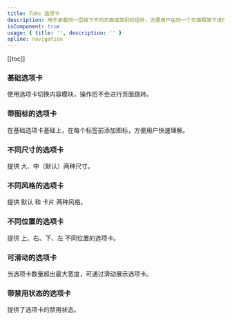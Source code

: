 ```yaml
---
title: Tabs 选项卡
description: 用于承载同一层级下不同页面或类别的组件，方便用户在同一个页面框架下进行快速切换。
isComponent: true
usage: { title: '', description: '' }
spline: navigation
---
```


[[toc]]

<script>
import Usage from "../DocUsage.svelte"
</script>

<Usage></Usage>

### 基础选项卡

使用选项卡切换内容模块，操作后不会进行页面跳转。

<script>
import Base from "../../example/Base.svelte"
</script>

<Base></Base>

### 带图标的选项卡

在基础选项卡基础上，在每个标签前添加图标，方便用户快速理解。

<script>
import Icon from "../../example/Icon.svelte"
</script>

<Icon></Icon>

### 不同尺寸的选项卡

提供 大、中（默认）两种尺寸。

<script>
import Size from "../../example/Size.svelte"
</script>

<Size></Size>

### 不同风格的选项卡

提供 默认 和 卡片 两种风格。

<script>
import Theme from "../../example/Theme.svelte"
</script>

<Theme></Theme>

### 不同位置的选项卡

提供 上、右、下、左 不同位置的选项卡。

<script>
import Position from "../../example/Position.svelte"
</script>

<Position></Position>

<!-- ### 带操作选项卡

定义：在整个选项卡模块右侧放置操作icon，以控制选项卡内容。

使用场景：对选项卡有相应的操作（如添加、删除等功能）需求的场景。

{{ operation }} -->

### 可滑动的选项卡

当选项卡数量超出最大宽度，可通过滑动展示选项卡。

<script>
import Combination from "../../example/Combination.svelte"
</script>

<Combination></Combination>

### 带禁用状态的选项卡

提供了选项卡的禁用状态。

<script>
import Disabled from "../../example/Disabled.svelte"
</script>

<Disabled></Disabled>

[//]: # '### 增删选项卡'
[//]: #
[//]: # '用户可添加、删除选项卡，满足自定义场景。'
[//]: #
[//]: # '<script>'
[//]: # 'import Custom from "../../example/Custom.svelte"'
[//]: # '</script>'
[//]: #
[//]: # '<Custom></Custom>'
[//]: #
[//]: # '### 可拖拽的选项卡'
[//]: #
[//]: # '提供了可拖拽的选项卡。'
[//]: #
[//]: # '<script>'
[//]: # 'import DragSort from "../../example/DragSort.svelte"'
[//]: # '</script>'
[//]: #
[//]: # '<DragSort></DragSort>'
[//]: #
[//]: # '### 懒加载'
[//]: #
[//]: # '通过设置 lazy，可以实现懒加载，只在选中tab时才进行渲染。'
[//]: #
[//]: # '<script>'
[//]: # 'import LazyLoad from "../../example/LazyLoad.svelte"'
[//]: # '</script>'
[//]: #
[//]: # '<LazyLoad></LazyLoad>'
